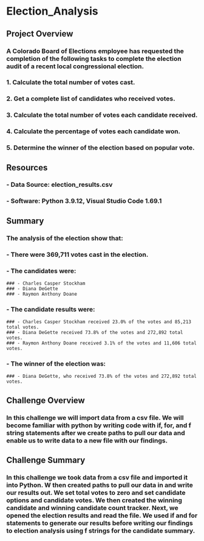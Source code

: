 # Election_Analysis

## Project Overview
### A Colorado Board of Elections employee has requested the completion of the following tasks to complete the election audit of a recent local congressional election.
### 1. Calculate the total number of votes cast.
### 2. Get a complete list of candidates who received votes.
### 3. Calculate the total number of votes each candidate received.
### 4. Calculate the percentage of votes each candidate won.
### 5. Determine the winner of the election based on popular vote.

## Resources
### - Data Source: election_results.csv
### - Software: Python 3.9.12, Visual Studio Code 1.69.1

## Summary
### The analysis of the election show that:
### - There were 369,711 votes cast in the election.
### - The candidates were:
	### - Charles Casper Stockham
	### - Diana DeGette
	### - Raymon Anthony Doane
### - The candidate results were:
	### - Charles Casper Stockham received 23.0% of the votes and 85,213 total votes.
	### - Diana DeGette received 73.8% of the votes and 272,892 total votes.
	### - Raymon Anthony Doane received 3.1% of the votes and 11,606 total votes.
### - The winner of the election was:
	### - Diana DeGette, who received 73.8% of the votes and 272,892 total votes.

## Challenge Overview
### In this challenge we will import data from a csv file. We will become familiar with python by writing code with if, for, and f string statements after we create paths to pull our data and enable us to write data to a new file with our findings. 

## Challenge Summary
### In this challenge we took data from a csv file and imported it into Python. W then created paths to pull our data in and write our results out.  We set total votes to zero and set candidate options and candidate votes. We then created the winning candidate and winning candidate count tracker. Next, we opened the election results and read the file. We used if and for statements to generate our results before writing our findings to election analysis using f strings for the candidate summary.
